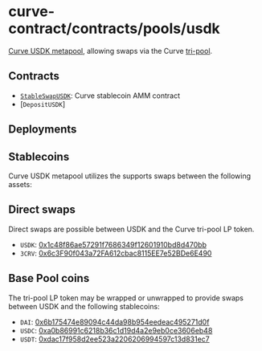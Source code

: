 # curve-contract/contracts/pools/usdk

[Curve USDK metapool](https://www.curve.fi/usdk), allowing swaps via the Curve [tri-pool](../3pool).

## Contracts

* [`StableSwapUSDK`](StableSwapUSDK.vy): Curve stablecoin AMM contract
* [`DepositUSDK`]

## Deployments

<!--
* [`CurveContractV2`](../../tokens/CurveTokenV2.vy): [](https://etherscan.io/address/)
* [`DepositUSDK`](DepositUSDK.vy): [](https://etherscan.io/address/)
* [`LiquidityGauge`](../../gauges/LiquidityGauge.vy): [](https://etherscan.io/address/)
* [`StableSwapUSDK`](StableSwapUSDT.vy): [](https://etherscan.io/address/)
 -->

## Stablecoins

Curve USDK metapool utilizes the supports swaps between the following assets:

## Direct swaps

Direct swaps are possible between USDK and the Curve tri-pool LP token.

* `USDK`: [0x1c48f86ae57291f7686349f12601910bd8d470bb](https://etherscan.io/address/0x1c48f86ae57291f7686349f12601910bd8d470bb)
* `3CRV`: [0x6c3F90f043a72FA612cbac8115EE7e52BDe6E490](https://etherscan.io/address/0x6c3F90f043a72FA612cbac8115EE7e52BDe6E490)

## Base Pool coins

The tri-pool LP token may be wrapped or unwrapped to provide swaps between USDK and the following stablecoins:

* `DAI`: [0x6b175474e89094c44da98b954eedeac495271d0f](https://etherscan.io/address/0x6b175474e89094c44da98b954eedeac495271d0f)
* `USDC`: [0xa0b86991c6218b36c1d19d4a2e9eb0ce3606eb48](https://etherscan.io/address/0xa0b86991c6218b36c1d19d4a2e9eb0ce3606eb48)
* `USDT`: [0xdac17f958d2ee523a2206206994597c13d831ec7](https://etherscan.io/address/0xdac17f958d2ee523a2206206994597c13d831ec7)
